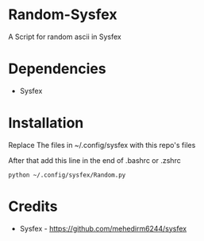 # Random-Sysfex
A Script for random ascii in Sysfex

# Dependencies
- Sysfex

# Installation
Replace The files in ~/.config/sysfex with this repo's files

After that add this line in the end of .bashrc or .zshrc

```
python ~/.config/sysfex/Random.py
```


# Credits
- Sysfex - https://github.com/mehedirm6244/sysfex
